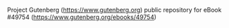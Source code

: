 Project Gutenberg (https://www.gutenberg.org) public repository for eBook #49754 (https://www.gutenberg.org/ebooks/49754)
